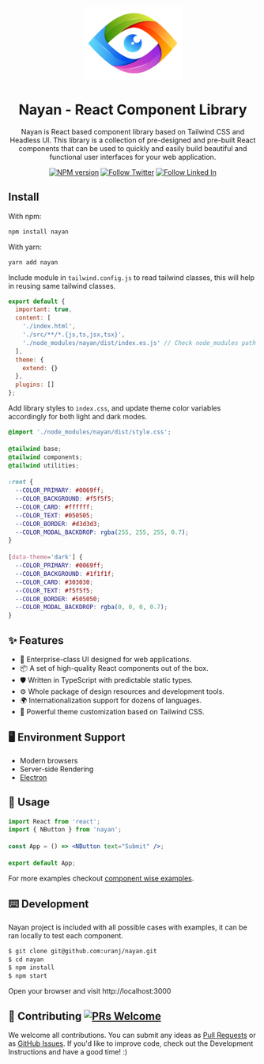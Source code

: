 <p align="center">
    <img width="200" src="https://github.com/ursnj/nayan/blob/main/public/nayan.png?raw=true">
</p>
<h1 align="center">Nayan - React Component Library</h1>

<div align="center">

Nayan is React based component library based on Tailwind CSS and Headless UI. This library is a collection of pre-designed and pre-built React components that can be used to quickly and easily build beautiful and functional user interfaces for your web application.
<br/>

[![NPM version][npm-image]][npm-url] [![Follow Twitter][twitter-image]][twitter-url] [![Follow Linked In][linkedin-image]][linkedin-url]

[npm-image]: https://img.shields.io/badge/npm-CB3837?style=for-the-badge&logo=npm&logoColor=white
[npm-url]: http://npmjs.org/package/nayan
[twitter-image]: https://img.shields.io/badge/Twitter-1DA1F2?style=for-the-badge&logo=twitter&logoColor=white
[twitter-url]: https://twitter.com/ursNjn
[linkedin-image]: https://img.shields.io/badge/LinkedIn-0077B5?style=for-the-badge&logo=linkedin&logoColor=white
[linkedin-url]: https://www.linkedin.com/in/ursNj

</div>

## Install

With npm:

```bash
npm install nayan
```

With yarn:

```bash
yarn add nayan
```

Include module in `tailwind.config.js` to read tailwind classes, this will help in reusing same tailwind classes.

```js
export default {
  important: true,
  content: [
    './index.html',
    './src/**/*.{js,ts,jsx,tsx}',
    './node_modules/nayan/dist/index.es.js' // Check node_modules path properly
  ],
  theme: {
    extend: {}
  },
  plugins: []
};
```

Add library styles to `index.css`, and update theme color variables accordingly for both light and dark modes.

```css
@import './node_modules/nayan/dist/style.css';

@tailwind base;
@tailwind components;
@tailwind utilities;

:root {
  --COLOR_PRIMARY: #0069ff;
  --COLOR_BACKGROUND: #f5f5f5;
  --COLOR_CARD: #ffffff;
  --COLOR_TEXT: #050505;
  --COLOR_BORDER: #d3d3d3;
  --COLOR_MODAL_BACKDROP: rgba(255, 255, 255, 0.7);
}

[data-theme='dark'] {
  --COLOR_PRIMARY: #0069ff;
  --COLOR_BACKGROUND: #1f1f1f;
  --COLOR_CARD: #303030;
  --COLOR_TEXT: #f5f5f5;
  --COLOR_BORDER: #505050;
  --COLOR_MODAL_BACKDROP: rgba(0, 0, 0, 0.7);
}
```

## ✨ Features

- 🌈 Enterprise-class UI designed for web applications.
- 📦 A set of high-quality React components out of the box.
- 🛡 Written in TypeScript with predictable static types.
- ⚙️ Whole package of design resources and development tools.
- 🌍 Internationalization support for dozens of languages.
- 🎨 Powerful theme customization based on Tailwind CSS.

## 🖥 Environment Support

- Modern browsers
- Server-side Rendering
- [Electron](https://www.electronjs.org/)

## 🔨 Usage

```jsx
import React from 'react';
import { NButton } from 'nayan';

const App = () => <NButton text="Submit" />;

export default App;
```

For more examples checkout [component wise examples](https://github.com/ursnj/nayan/tree/main/src/examples).

## ⌨️ Development

Nayan project is included with all possible cases with examples, it can be ran locally to test each component.

```bash
$ git clone git@github.com:uranj/nayan.git
$ cd nayan
$ npm install
$ npm start
```

Open your browser and visit http://localhost:3000

## 🤝 Contributing [![PRs Welcome](https://img.shields.io/badge/PRs-welcome-brightgreen.svg?style=flat-square)](http://makeapullrequest.com)

We welcome all contributions. You can submit any ideas as [Pull Requests](https://github.com/ursnj/nayan/pulls) or as [GitHub Issues](https://github.com/ursnj/nayan/issues). If you'd like to improve code, check out the Development Instructions and have a good time! :)
